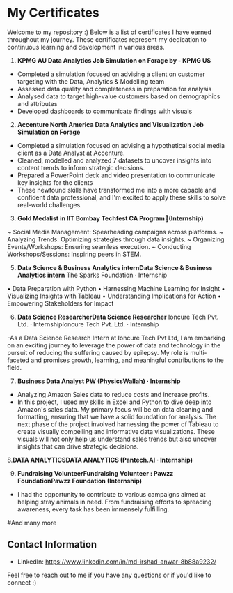 # My Certificates

Welcome to my repository :) Below is a list of certificates I have earned throughout my journey. These certificates represent my dedication to continuous learning and development in various areas.

1. **KPMG AU Data Analytics Job Simulation on Forage by - KPMG US**

- Completed a simulation focused on advising a client on customer targeting with the Data, Analytics & Modelling team
- Assessed data quality and completeness in preparation for analysis
- Analysed data to target high-value customers based on demographics and attributes
- Developed dashboards to communicate findings with visuals

2. **Accenture North America Data Analytics and Visualization Job Simulation on Forage**

- Completed a simulation focused on advising a hypothetical social media client as a Data Analyst at Accenture.
- Cleaned, modelled and analyzed 7 datasets to uncover insights into content trends to inform strategic decisions.
- Prepared a PowerPoint deck and video presentation to communicate key insights for the clients
- These newfound skills have transformed me into a more capable and confident data professional, and I'm excited to 
  apply these skills to solve real-world challenges.

3. **Gold Medalist in IIT Bombay Techfest CA Program🥇(Internship)**
   
~ Social Media Management: Spearheading campaigns across platforms.
~ Analyzing Trends: Optimizing strategies through data insights.
~ Organizing Events/Workshops: Ensuring seamless execution.
~ Conducting Workshops/Sessions: Inspiring peers in STEM.

5. **Data Science & Business Analytics internData Science & Business Analytics intern**
   The Sparks Foundation · Internship
   
• Data Preparation with Python
• Harnessing Machine Learning for Insight
• Visualizing Insights with Tableau
• Understanding Implications for Action
• Empowering Stakeholders for Impact

6. **Data Science ResearcherData Science Researcher**
Ioncure Tech Pvt. Ltd. · InternshipIoncure Tech Pvt. Ltd. · Internship

-As a Data Science Research Intern at Ioncure Tech Pvt Ltd, I am embarking on an exciting journey to leverage the 
 power of data and technology in the pursuit of reducing the suffering caused by epilepsy. My role is multi-faceted 
 and promises growth, learning, and meaningful contributions to the field.

7. **Business Data Analyst PW (PhysicsWallah) · Internship**

- Analyzing Amazon Sales data to reduce costs and increase profits.
- In this project, I used my skills in Excel and Python to dive deep into Amazon's sales data. My primary focus will 
  be on data cleaning and formatting, ensuring that we have a solid foundation for analysis.
  The next phase of the project involved harnessing the power of Tableau to create visually compelling and informative 
  data visualizations. These visuals will not only help us understand sales trends but also uncover insights that can 
  drive strategic decisions.

8.**DATA ANALYTICSDATA ANALYTICS (Pantech.AI · Internship)**

9. **Fundraising VolunteerFundraising Volunteer : Pawzz FoundationPawzz Foundation (Internship)**

- I had the opportunity to contribute to various campaigns aimed at helping stray animals in need. From fundraising 
  efforts to spreading awareness, every task has been immensely fulfilling.


#And many more 

## Contact Information

- LinkedIn: https://www.linkedin.com/in/md-irshad-anwar-8b88a9232/

Feel free to reach out to me if you have any questions or if you'd like to connect :)
